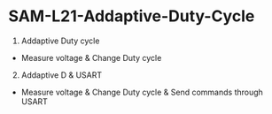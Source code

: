 # SAM-L21-Addaptive-Duty-Cycle

1. Addaptive Duty cycle
 - Measure voltage & Change Duty cycle

2. Addaptive D & USART 
 - Measure voltage & Change Duty cycle & Send commands through USART

